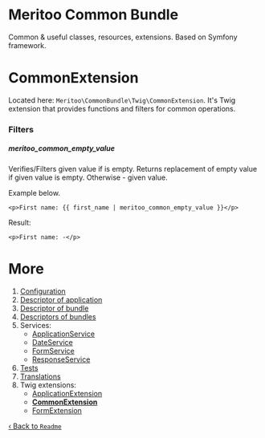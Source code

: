 # Meritoo Common Bundle

Common & useful classes, resources, extensions. Based on Symfony framework.

# CommonExtension

Located here: `Meritoo\CommonBundle\Twig\CommonExtension`. It's Twig extension that provides functions and filters for common operations.

### Filters

##### meritoo_common_empty_value

Verifies/Filters given value if is empty. Returns replacement of empty value if given value is empty. Otherwise - given value.

Example below.

```twig
<p>First name: {{ first_name | meritoo_common_empty_value }}</p>
```

Result:

```twig
<p>First name: -</p>
```

# More

1. [Configuration](../Configuration.md)
2. [Descriptor of application](../Descriptor-of-application.md)
3. [Descriptor of bundle](../Descriptor-of-bundle.md)
4. [Descriptors of bundles](../Descriptors-of-bundles.md)
5. Services:
	- [ApplicationService](../Services/ApplicationService.md)
	- [DateService](../Services/DateService.md)
	- [FormService](../Services/FormService.md)
	- [ResponseService](../Services/ResponseService.md)
6. [Tests](../Tests.md)
7. [Translations](../Translations.md)
8. Twig extensions:
	- [ApplicationExtension](ApplicationExtension.md)
	- [**CommonExtension**](CommonExtension.md)
	- [FormExtension](FormExtension.md)

[&lsaquo; Back to `Readme`](../../README.md)
